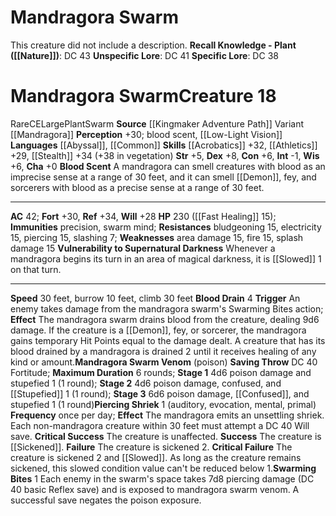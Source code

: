 ﻿---
ac: '42'
alignment: CE
all_resistance: null
burrow_speed: '10'
charisma: '+0'
climb_speed: '30'
constitution: '+6'
creature_ability:
- Blood Drain
- Blood Scent
- Mandragora Swarm Venom
- Piercing Shriek
- Swarming Bites
- ''
- Vulnerability to Supernatural Darkness
creature_family: null
description: 'This creature did not include a description.<br/><br/><b><u>Recall Knowledge
  - Plant</u> ( [[DATABASE/skill/Nature|Nature]] )</b>: DC 43<br/><b><u>Unspecific
  Lore</u></b>: DC 41<br/><b><u>Specific Lore</u></b>: DC 38'
dexterity: '+8'
element: null
fly_speed: null
fortitude: '+30'
hardness: null
hp: 230 ( fast healing 15)
id: '2345'
immunity:
- precision
- swarm mind
intelligence: '-1'
land_speed: '30'
language:
- '[[DATABASE/language/Abyssal|Abyssal]]'
- '[[DATABASE/language/Common|Common]]'
level: '18'
max_speed: '30'
name: Mandragora Swarm
perception: '+30'
rarity: Rare
reflex: '+34'
resistance:
- bludgeoning 15
- electricity 15
- piercing 15
- slashing 7
rus_type_level: null
school: null
sense:
- blood scent
- '[[DATABASE/monsterability/Low-Light Vision|low-light vision]]'
size: Large
skill:
- '[[DATABASE/skill/Acrobatics|Acrobatics]] +32'
- '[[DATABASE/skill/Athletics|Athletics]] +29'
- '[[DATABASE/skill/Stealth|Stealth]] +34'
source: '[[DATABASE/source/Kingmaker Adventure Path|Kingmaker Adventure Path]]'
speed:
- 30 feet
- burrow 10 feet
- climb 30 feet
spell: null
strength: '+5'
strength_req: '5'
strongest_save:
- Reflex
swim_speed: null
trait:
- '[[DATABASE/trait/Plant|Plant]]'
- '[[DATABASE/trait/Rare|Rare]]'
- '[[DATABASE/trait/Swarm|Swarm]]'
type: Creature
vision: Low-light vision
weakest_save:
- Will
weakness:
- area damage 15
- fire 15
- splash damage 15
will: '+28'
wisdom: '+6'

---
# Mandragora Swarm

This creature did not include a description.
**Recall Knowledge - Plant ([[Nature]])**: DC 43
**Unspecific Lore**: DC 41
**Specific Lore**: DC 38

# Mandragora Swarm<span class="item-type">Creature 18</span>

<span class="trait-rare item-trait">Rare</span><span class="trait-alignment item-trait">CE</span><span class="trait-size item-trait">Large</span><span class="item-trait">Plant</span><span class="item-trait">Swarm</span>
**Source** [[Kingmaker Adventure Path]]
Variant [[Mandragora]]
**Perception** +30; blood scent, [[Low-Light Vision]]
**Languages** [[Abyssal]], [[Common]]
**Skills** [[Acrobatics]] +32, [[Athletics]] +29, [[Stealth]] +34 (+38 in vegetation)
**Str** +5, **Dex** +8, **Con** +6, **Int** -1, **Wis** +6, **Cha** +0
**Blood Scent** A mandragora can smell creatures with blood as an imprecise sense at a range of 30 feet, and it can smell [[Demon]], fey, and sorcerers with blood as a precise sense at a range of 30 feet.

---
**AC** 42; **Fort** +30, **Ref** +34, **Will** +28
**HP** 230 ([[Fast Healing]] 15); **Immunities** precision, swarm mind; **Resistances** bludgeoning 15, electricity 15, piercing 15, slashing 7; **Weaknesses** area damage 15, fire 15, splash damage 15
<span class="in-box-ability">**Vulnerability to Supernatural Darkness** Whenever a mandragora begins its turn in an area of magical darkness, it is [[Slowed]] 1 on that turn.</span>

---
**Speed** 30 feet, burrow 10 feet, climb 30 feet
<span class="in-box-ability">**Blood Drain** <span class="action-icon">4</span> **Trigger** An enemy takes damage from the mandragora swarm's Swarming Bites action; **Effect** The mandragora swarm drains blood from the creature, dealing 9d6 damage. If the creature is a [[Demon]], fey, or sorcerer, the mandragora gains temporary Hit Points equal to the damage dealt. A creature that has its blood drained by a mandragora is drained 2 until it receives healing of any kind or amount.</span><span class="in-box-ability">**Mandragora Swarm Venom** (poison) **Saving Throw** DC 40 Fortitude; **Maximum Duration** 6 rounds; **Stage 1** 4d6 poison damage and stupefied 1 (1 round); **Stage 2** 4d6 poison damage, confused, and [[Stupefied]] 1 (1 round); **Stage 3** 6d6 poison damage, [[Confused]], and stupefied 1 (1 round)</span><span class="in-box-ability">**Piercing Shriek** <span class="action-icon">1</span> (auditory, evocation, mental, primal) **Frequency** once per day; **Effect** The mandragora emits an unsettling shriek. Each non-mandragora creature within 30 feet must attempt a DC 40 Will save. 
**Critical Success** The creature is unaffected. 
**Success** The creature is [[Sickened]]. 
**Failure** The creature is sickened 2. 
**Critical Failure** The creature is sickened 2 and [[Slowed]]. As long as the creature remains sickened, this slowed condition value can't be reduced below 1.</span><span class="in-box-ability">**Swarming Bites** <span class="action-icon">1</span> Each enemy in the swarm's space takes 7d8 piercing damage (DC 40 basic Reflex save) and is exposed to mandragora swarm venom. A successful save negates the poison exposure.</span>